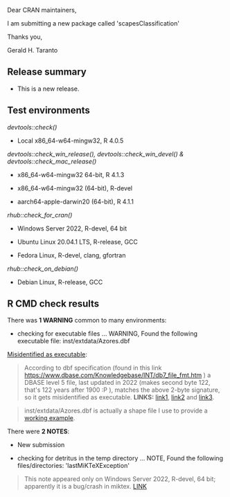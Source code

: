 Dear CRAN maintainers,

I am submitting a new package called 'scapesClassification' 

Thanks you,

Gerald H. Taranto

## Release summary

* This is a new release.

## Test environments

_devtools::check()_

* Local x86_64-w64-mingw32, R 4.0.5

_devtools::check_win_release(), devtools::check_win_devel() & 
devtools::check_mac_release()_

* x86_64-w64-mingw32 64-bit, R 4.1.3

* x86_64-w64-mingw32 (64-bit), R-devel

* aarch64-apple-darwin20 (64-bit), R 4.1.1

_rhub::check_for_cran()_

* Windows Server 2022, R-devel, 64 bit

* Ubuntu Linux 20.04.1 LTS, R-release, GCC

* Fedora Linux, R-devel, clang, gfortran

_rhub::check_on_debian()_

* Debian Linux, R-release, GCC

## R CMD check results
  
There was **1 WARNING** common to many environments:

* checking for executable files ... WARNING, Found the following executable file: inst/extdata/Azores.dbf

[Misidentified as executable](https://mac.r-project.org/macbuilder/results/1647016745-f231131c578998f4/):

> According to dbf specification (found in this link https://www.dbase.com/Knowledgebase/INT/db7_file_fmt.htm ) a DBASE level 5 file, last updated in 2022 (makes second byte 122, that's 122 years after 1900 :P ), matches the above 2-byte signature, so it gets misidentified as executable. **LINKS:** [link1](https://mac.r-project.org/macbuilder/results/1647016745-f231131c578998f4/), [link2](https://stat.ethz.ch/pipermail/r-package-devel/2022q1/007722.html) and [link3](https://stackoverflow.com/questions/70713010/convincing-r-that-the-dbf-file-associated-with-a-shp-file-is-not-an-executable). 

> inst/extdata/Azores.dbf is actually a shape file I use to provide a [working example](https://ghtaranto.github.io/scapesClassification/articles/ghp/scapesClassification_02_2_ISU.html#anchor-cells).

There were **2 NOTES**:

* New submission

* checking for detritus in the temp directory ... NOTE, Found the following files/directories:
    'lastMiKTeXException'
    
> This note appeared only on Windows Server 2022, R-devel, 64 bit; apparently it is a bug/crash in miktex. [LINK](https://githubhelp.com/r-hub/rhub/issues/503)

